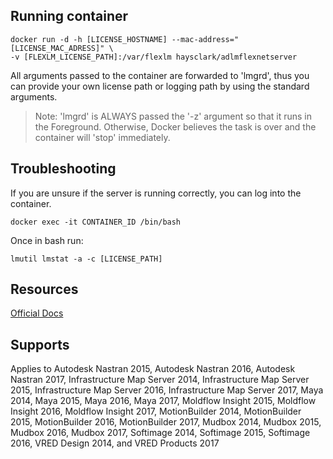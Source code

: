 Running container
---------------------

    docker run -d -h [LICENSE_HOSTNAME] --mac-address="[LICENSE_MAC_ADRESS]" \
    -v [FLEXLM_LICENSE_PATH]:/var/flexlm haysclark/adlmflexnetserver

All arguments passed to the container are forwarded to 'lmgrd', thus you can provide your own license path or logging path by using the standard arguments.

> Note: 'lmgrd' is ALWAYS passed the '-z' argument so that it runs in the Foreground. Otherwise, Docker believes the task is over and the container will 'stop' immediately.

Troubleshooting
------------------
If you are unsure if the server is running correctly, you can log into the container.

    docker exec -it CONTAINER_ID /bin/bash

Once in bash run: 

    lmutil lmstat -a -c [LICENSE_PATH]

Resources
------------
[Official Docs](https://knowledge.autodesk.com/support/maya/downloads/caas/downloads/content/autodesk-network-license-manager-for-linux.html?v=2014)

Supports
----------
Applies to Autodesk Nastran 2015, Autodesk Nastran 2016, Autodesk Nastran 2017, Infrastructure Map Server 2014, Infrastructure Map Server 2015, Infrastructure Map Server 2016, Infrastructure Map Server 2017, Maya 2014, Maya 2015, Maya 2016, Maya 2017, Moldflow Insight 2015, Moldflow Insight 2016, Moldflow Insight 2017, MotionBuilder 2014, MotionBuilder 2015, MotionBuilder 2016, MotionBuilder 2017, Mudbox 2014, Mudbox 2015, Mudbox 2016, Mudbox 2017, Softimage 2014, Softimage 2015, Softimage 2016, VRED Design 2014, and VRED Products 2017